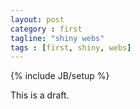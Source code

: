 ```yaml
---
layout: post
category : first
tagline: "shiny webs"
tags : [first, shiny, webs]
---
```

{% include JB/setup %}


This is a draft.
